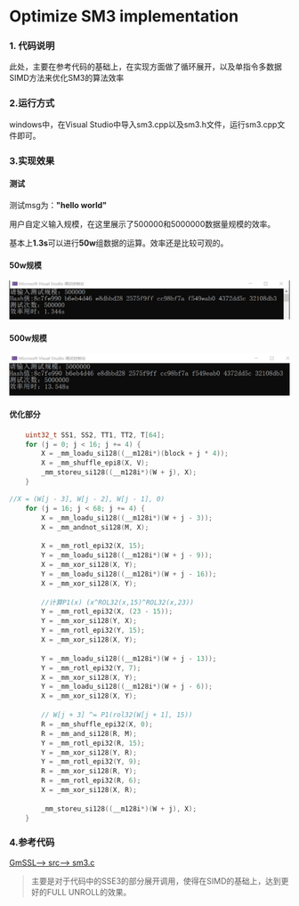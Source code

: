 # Optimize SM3 implementation

### 1. 代码说明

​	此处，主要在参考代码的基础上，在实现方面做了循环展开，以及单指令多数据SIMD方法来优化SM3的算法效率

### 2.运行方式

windows中，在Visual Studio中导入sm3.cpp以及sm3.h文件，运行sm3.cpp文件即可。

### 3.实现效果

#### 测试

测试msg为：**"hello world"**

用户自定义输入规模，在这里展示了500000和5000000数据量规模的效率。

基本上**1.3s**可以进行**50w**组数据的运算。效率还是比较可观的。

#### 50w规模

![](https://github.com/lunan0320/Crypto_projects/blob/main/5.SM3_optimization/50w.png)

#### 500w规模

![](https://github.com/lunan0320/Crypto_projects/blob/main/5.SM3_optimization/500w.png)



#### 优化部分

```c++
	uint32_t SS1, SS2, TT1, TT2, T[64];
	for (j = 0; j < 16; j += 4) {
		X = _mm_loadu_si128((__m128i*)(block + j * 4)); 
		X = _mm_shuffle_epi8(X, V);
		_mm_storeu_si128((__m128i*)(W + j), X);
	}
```

```c++
//X = (W[j - 3], W[j - 2], W[j - 1], 0) 
	for (j = 16; j < 68; j += 4) {
		X = _mm_loadu_si128((__m128i*)(W + j - 3));   
		X = _mm_andnot_si128(M, X);

		X = _mm_rotl_epi32(X, 15);
		Y = _mm_loadu_si128((__m128i*)(W + j - 9));
		X = _mm_xor_si128(X, Y);
		Y = _mm_loadu_si128((__m128i*)(W + j - 16));
		X = _mm_xor_si128(X, Y);

		//计算P1(x) (x^ROL32(x,15)^ROL32(x,23))
		Y = _mm_rotl_epi32(X, (23 - 15));  
		Y = _mm_xor_si128(Y, X);
		Y = _mm_rotl_epi32(Y, 15);
		X = _mm_xor_si128(X, Y);

		Y = _mm_loadu_si128((__m128i*)(W + j - 13));
		Y = _mm_rotl_epi32(Y, 7);
		X = _mm_xor_si128(X, Y);
		Y = _mm_loadu_si128((__m128i*)(W + j - 6));
		X = _mm_xor_si128(X, Y);

		// W[j + 3] ^= P1(rol32(W[j + 1], 15)) 
		R = _mm_shuffle_epi32(X, 0); 
		R = _mm_and_si128(R, M);
		Y = _mm_rotl_epi32(R, 15);
		Y = _mm_xor_si128(Y, R);
		Y = _mm_rotl_epi32(Y, 9);
		R = _mm_xor_si128(R, Y);
		R = _mm_rotl_epi32(R, 6);
		X = _mm_xor_si128(X, R);

		_mm_storeu_si128((__m128i*)(W + j), X);
	}
```

### 4.参考代码

[GmSSL--> src--> sm3.c](https://github.com/guanzhi/GmSSL/blob/develop/src/sm3.c)

> 主要是对于代码中的SSE3的部分展开调用，使得在SIMD的基础上，达到更好的FULL UNROLL的效果。
